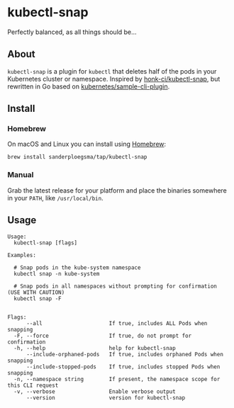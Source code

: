 # kubectl-snap

Perfectly balanced, as all things should be...

## About

`kubectl-snap` is a plugin for `kubectl` that deletes half of the pods in your Kubernetes cluster or namespace. 
Inspired by [honk-ci/kubectl-snap](https://github.com/honk-ci/kubectl-snap), but rewritten in Go based on [kubernetes/sample-cli-plugin](https://github.com/kubernetes/sample-cli-plugin).

## Install

### Homebrew

On macOS and Linux you can install using [Homebrew](https://brew.sh):

    brew install sanderploegsma/tap/kubectl-snap

### Manual

Grab the latest release for your platform and place the binaries somewhere in your `PATH`, like `/usr/local/bin`.

## Usage

```
Usage:
  kubectl-snap [flags]

Examples:

  # Snap pods in the kube-system namespace
  kubectl snap -n kube-system
  
  # Snap pods in all namespaces without prompting for confirmation (USE WITH CAUTION)
  kubectl snap -F


Flags:
      --all                     If true, includes ALL Pods when snapping
  -F, --force                   If true, do not prompt for confirmation
  -h, --help                    help for kubectl-snap
      --include-orphaned-pods   If true, includes orphaned Pods when snapping
      --include-stopped-pods    If true, includes stopped Pods when snapping
  -n, --namespace string        If present, the namespace scope for this CLI request
  -v, --verbose                 Enable verbose output
      --version                 version for kubectl-snap
```
